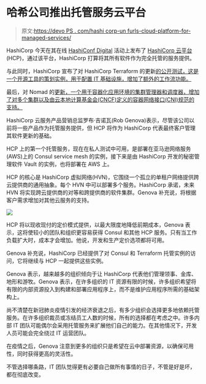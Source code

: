 # 哈希公司推出托管服务云平台

> 原文:[https://devo PS . com/hashi corp-un furls-cloud-platform-for-managed-services/](https://devops.com/hashicorp-unfurls-cloud-platform-for-managed-services/)

HashiCorp 今天在其在线 [HashiConf Digital](https://hashiconf.com/digital-june/) 活动上发布了 [HashiCorp 云平台](https://www.globenewswire.com/news-release/2020/06/22/2051130/0/en/HashiCorp-Launches-Multi-Cloud-Infrastructure-Automation-as-a-Service-with-HashiCorp-Cloud-Platform.html) (HCP)，通过该平台，HashiCorp 打算将其所有软件作为完全托管的服务提供。

与此同时，HashiCorp 宣布了对 HashiCorp Terraform 的更新[的公开测试，这是一个开源工具的策划实例，用于配置 IT 基础设施，增加了额外的工作流功能。](https://www.hashicorp.com/blog/announcing-the-terraform-0-13-beta)

最后，对 Nomad 的[更新，一个用于容器化应用环境的集群管理器和调度器，增加了对多个集群以及由云本地计算基金会(CNCF)定义的容器网络接口(CNI)规范的支持。](https://www.hashicorp.com/blog/announcing-hashicorp-nomad-0-12-beta)

HashiCorp 云服务产品营销总监罗布·吉诺瓦(Rob Genova)表示，尽管该公司以前将一些产品作为托管服务提供，但 HCP 将作为 HashiCorp 代表最终客户管理其软件更新的基础。

HCP 上的第一个托管服务，现在在私人测试中可用，是部署在亚马逊网络服务(AWS)上的 Consul service mesh 的实例，接下来是由 HashiCorp 开发的秘密管理软件 Vault 的实例，也将部署在 AWS 上。

HCP 的核心是 HashiCorp 虚拟网络(HVN)，它围绕一个孤立的单租户网络提供跨云提供商的通用抽象。每个 HVN 中可以部署多个服务。HashiCorp 承诺，未来 HVN 将实现跨云提供商的对等和跨提供商的软件集群。Genova 补充说，将根据客户需求增加对其他云服务的支持。

![](../Images/12fc5267e77944c15a7e5f4240411cb3.png)

HCP 将以现收现付的定价模式提供，以最大限度地降低前期成本，Genova 表示，这将使较小的团队和组织更容易获得 Consul 和其他 HCP 服务。只有当工作负载扩大时，成本才会增加。他说，开发和生产定价选项都将可用。

Genova 补充说，HashiCorp 已经提供了对 Consul 和 Terraform 托管实例的访问，它将继续与 HCP 一起提供这些实例。

Genova 表示，越来越多的组织倾向于让 HashiCorp 代表他们管理领事、金库、地形和游牧。Genova 表示，在许多组织的 IT 资源有限的时候，许多组织希望将有限的内部资源投入到构建和部署应用程序上，而不是维护应用程序所需的基础架构上。

尚不清楚在新冠肺炎疫情引发的经济衰退之后，有多少组织会选择更多地依赖托管服务。在许多组织裁员或冻结员工人数的时候，所有的选择都在考虑之中。许多内部 IT 团队可能偶尔会采用托管服务来扩展他们自己的能力。在其他情况下，开发人员可能会完全绕过 IT 运营团队。

在疫情之后，Genova 注意到更多的组织只是希望在云中部署资源，以确保可用性，同时获得更高的灵活性。

不管选择哪条路，IT 团队觉得更有必要自己做所有事情的日子，不管是好是坏，都在彻底改变。
